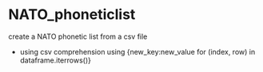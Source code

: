 # NATO_phoneticlist
create a NATO phonetic list from a csv file

* using csv comprehension using {new_key:new_value for (index, row) in dataframe.iterrows()}
